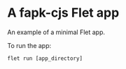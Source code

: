 # A fapk-cjs Flet app

An example of a minimal Flet app.

To run the app:

```
flet run [app_directory]
```